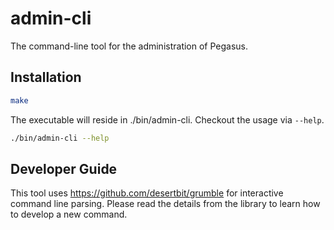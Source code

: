 # admin-cli

The command-line tool for the administration of Pegasus.

## Installation

```sh
make
```

The executable will reside in ./bin/admin-cli. Checkout the usage via `--help`.

```sh
./bin/admin-cli --help
```

## Developer Guide

This tool uses https://github.com/desertbit/grumble for interactive command line parsing.
Please read the details from the library to learn how to develop a new command.
